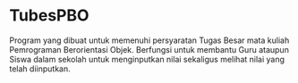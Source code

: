 # TubesPBO
Program yang dibuat untuk memenuhi persyaratan Tugas Besar mata kuliah Pemrograman Berorientasi Objek.
Berfungsi untuk membantu Guru ataupun Siswa dalam sekolah untuk menginputkan nilai sekaligus melihat nilai yang telah diinputkan.
